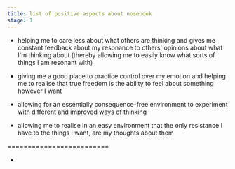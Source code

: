 ```yaml
---
title: list of positive aspects about nosebook
stage: 1
---
```


 - helping me to care less about what others are thinking and gives me constant feedback about my resonance to others' opinions about what I'm thinking about (thereby allowing me to easily know what sorts of things I am resonant with)

 - giving me a good place to practice control over my emotion and helping me to realise that true freedom is the ability to feel about something however I want

 - allowing for an essentially consequence-free environment to experiment with different and improved ways of thinking

 - allowing me to realise in an easy environment that the only resistance I have to the things I want, are my thoughts about them






























=========================

 -
